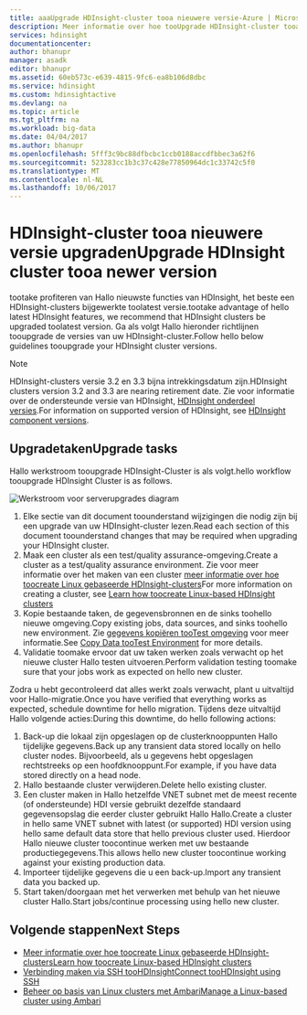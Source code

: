 ```yaml
---
title: aaaUpgrade HDInsight-cluster tooa nieuwere versie-Azure | Microsoft Docs
description: Meer informatie over hoe tooUpgrade HDInsight-cluster tooa nieuwere versie.
services: hdinsight
documentationcenter: 
author: bhanupr
manager: asadk
editor: bhanupr
ms.assetid: 60eb573c-e639-4815-9fc6-ea8b106d8dbc
ms.service: hdinsight
ms.custom: hdinsightactive
ms.devlang: na
ms.topic: article
ms.tgt_pltfrm: na
ms.workload: big-data
ms.date: 04/04/2017
ms.author: bhanupr
ms.openlocfilehash: 5fff3c9bc88dfbcbc1ccb0188accdfbbec3a62f6
ms.sourcegitcommit: 523283cc1b3c37c428e77850964dc1c33742c5f0
ms.translationtype: MT
ms.contentlocale: nl-NL
ms.lasthandoff: 10/06/2017
---
```

# <a name="upgrade-hdinsight-cluster-tooa-newer-version"></a><span data-ttu-id="3e843-103">HDInsight-cluster tooa nieuwere versie upgraden</span><span class="sxs-lookup"><span data-stu-id="3e843-103">Upgrade HDInsight cluster tooa newer version</span></span>
<span data-ttu-id="3e843-104">tootake profiteren van Hallo nieuwste functies van HDInsight, het beste een HDInsight-clusters bijgewerkte toolatest versie.</span><span class="sxs-lookup"><span data-stu-id="3e843-104">tootake advantage of hello latest HDInsight features, we recommend that HDInsight clusters be upgraded toolatest version.</span></span> <span data-ttu-id="3e843-105">Ga als volgt Hallo hieronder richtlijnen tooupgrade de versies van uw HDInsight-cluster.</span><span class="sxs-lookup"><span data-stu-id="3e843-105">Follow hello below guidelines tooupgrade your HDInsight cluster versions.</span></span>

> [!NOTE]
> <span data-ttu-id="3e843-106">HDInsight-clusters versie 3.2 en 3.3 bijna intrekkingsdatum zijn.</span><span class="sxs-lookup"><span data-stu-id="3e843-106">HDInsight clusters version 3.2 and 3.3 are nearing retirement date.</span></span> <span data-ttu-id="3e843-107">Zie voor informatie over de ondersteunde versie van HDInsight, [HDInsight onderdeel versies](hdinsight-component-versioning.md#supported-hdinsight-versions).</span><span class="sxs-lookup"><span data-stu-id="3e843-107">For information on supported version of HDInsight, see [HDInsight component versions](hdinsight-component-versioning.md#supported-hdinsight-versions).</span></span>
>
>

## <a name="upgrade-tasks"></a><span data-ttu-id="3e843-108">Upgradetaken</span><span class="sxs-lookup"><span data-stu-id="3e843-108">Upgrade tasks</span></span>
<span data-ttu-id="3e843-109">Hallo werkstroom tooupgrade HDInsight-Cluster is als volgt.</span><span class="sxs-lookup"><span data-stu-id="3e843-109">hello workflow tooupgrade HDInsight Cluster is as follows.</span></span>

![Werkstroom voor serverupgrades diagram](./media/hdinsight-upgrade-cluster/upgrade-workflow.png)

1. <span data-ttu-id="3e843-111">Elke sectie van dit document toounderstand wijzigingen die nodig zijn bij een upgrade van uw HDInsight-cluster lezen.</span><span class="sxs-lookup"><span data-stu-id="3e843-111">Read each section of this document toounderstand changes that may be required when upgrading your HDInsight cluster.</span></span>
2. <span data-ttu-id="3e843-112">Maak een cluster als een test/quality assurance-omgeving.</span><span class="sxs-lookup"><span data-stu-id="3e843-112">Create a cluster as a test/quality assurance environment.</span></span> <span data-ttu-id="3e843-113">Zie voor meer informatie over het maken van een cluster [meer informatie over hoe toocreate Linux gebaseerde HDInsight-clusters](hdinsight-hadoop-provision-linux-clusters.md)</span><span class="sxs-lookup"><span data-stu-id="3e843-113">For more information on creating a cluster, see [Learn how toocreate Linux-based HDInsight clusters](hdinsight-hadoop-provision-linux-clusters.md)</span></span>
3. <span data-ttu-id="3e843-114">Kopie bestaande taken, de gegevensbronnen en de sinks toohello nieuwe omgeving.</span><span class="sxs-lookup"><span data-stu-id="3e843-114">Copy existing jobs, data sources, and sinks toohello new environment.</span></span> <span data-ttu-id="3e843-115">Zie [gegevens kopiëren tooTest omgeving](hdinsight-migrate-from-windows-to-linux.md#copy-data-to-the-test-environment) voor meer informatie.</span><span class="sxs-lookup"><span data-stu-id="3e843-115">See [Copy Data tooTest Environment](hdinsight-migrate-from-windows-to-linux.md#copy-data-to-the-test-environment) for more details.</span></span>
4. <span data-ttu-id="3e843-116">Validatie toomake ervoor dat uw taken werken zoals verwacht op het nieuwe cluster Hallo testen uitvoeren.</span><span class="sxs-lookup"><span data-stu-id="3e843-116">Perform validation testing toomake sure that your jobs work as expected on hello new cluster.</span></span>


<span data-ttu-id="3e843-117">Zodra u hebt gecontroleerd dat alles werkt zoals verwacht, plant u uitvaltijd voor Hallo-migratie.</span><span class="sxs-lookup"><span data-stu-id="3e843-117">Once you have verified that everything works as expected, schedule downtime for hello migration.</span></span> <span data-ttu-id="3e843-118">Tijdens deze uitvaltijd Hallo volgende acties:</span><span class="sxs-lookup"><span data-stu-id="3e843-118">During this downtime, do hello following actions:</span></span>

1.  <span data-ttu-id="3e843-119">Back-up die lokaal zijn opgeslagen op de clusterknooppunten Hallo tijdelijke gegevens.</span><span class="sxs-lookup"><span data-stu-id="3e843-119">Back up any transient data stored locally on hello cluster nodes.</span></span> <span data-ttu-id="3e843-120">Bijvoorbeeld, als u gegevens hebt opgeslagen rechtstreeks op een hoofdknooppunt.</span><span class="sxs-lookup"><span data-stu-id="3e843-120">For example, if you have data stored directly on a head node.</span></span>
2.  <span data-ttu-id="3e843-121">Hallo bestaande cluster verwijderen.</span><span class="sxs-lookup"><span data-stu-id="3e843-121">Delete hello existing cluster.</span></span>
3.  <span data-ttu-id="3e843-122">Een cluster maken in Hallo hetzelfde VNET subnet met de meest recente (of ondersteunde) HDI versie gebruikt dezelfde standaard gegevensopslag die eerder cluster gebruikt Hallo Hallo.</span><span class="sxs-lookup"><span data-stu-id="3e843-122">Create a cluster in hello same VNET subnet with latest (or supported) HDI version using hello same default data store that hello previous cluster used.</span></span> <span data-ttu-id="3e843-123">Hierdoor Hallo nieuwe cluster toocontinue werken met uw bestaande productiegegevens.</span><span class="sxs-lookup"><span data-stu-id="3e843-123">This allows hello new cluster toocontinue working against your existing production data.</span></span>
4.  <span data-ttu-id="3e843-124">Importeer tijdelijke gegevens die u een back-up.</span><span class="sxs-lookup"><span data-stu-id="3e843-124">Import any transient data you backed up.</span></span>
5.  <span data-ttu-id="3e843-125">Start taken/doorgaan met het verwerken met behulp van het nieuwe cluster Hallo.</span><span class="sxs-lookup"><span data-stu-id="3e843-125">Start jobs/continue processing using hello new cluster.</span></span>

## <a name="next-steps"></a><span data-ttu-id="3e843-126">Volgende stappen</span><span class="sxs-lookup"><span data-stu-id="3e843-126">Next Steps</span></span>
* [<span data-ttu-id="3e843-127">Meer informatie over hoe toocreate Linux gebaseerde HDInsight-clusters</span><span class="sxs-lookup"><span data-stu-id="3e843-127">Learn how toocreate Linux-based HDInsight clusters</span></span>](hdinsight-hadoop-provision-linux-clusters.md)
* [<span data-ttu-id="3e843-128">Verbinding maken via SSH tooHDInsight</span><span class="sxs-lookup"><span data-stu-id="3e843-128">Connect tooHDInsight using SSH</span></span>](hdinsight-hadoop-linux-use-ssh-unix.md)
* [<span data-ttu-id="3e843-129">Beheer op basis van Linux clusters met Ambari</span><span class="sxs-lookup"><span data-stu-id="3e843-129">Manage a Linux-based cluster using Ambari</span></span>](hdinsight-hadoop-manage-ambari.md)


